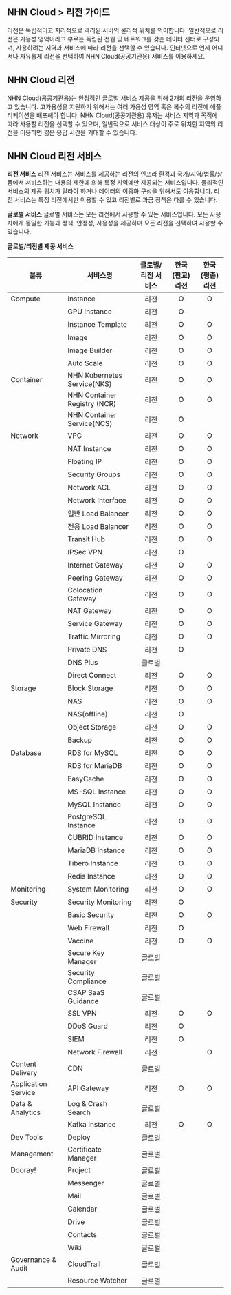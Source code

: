 ## NHN Cloud > 리전 가이드
리전은 독립적이고 지리적으로 격리된 서버의 물리적 위치를 의미합니다.
일반적으로 리전은 가용성 영역이라고 부르는 독립된 전원 및 네트워크를 갖춘 데이터 센터로 구성되며, 사용하려는 지역과 서비스에 따라 리전을 선택할 수 있습니다.
인터넷으로 언제 어디서나 자유롭게 리전을 선택하여 NHN Cloud(공공기관용) 서비스를 이용하세요.

## NHN Cloud 리전
NHN Cloud(공공기관용)는 안정적인 글로벌 서비스 제공을 위해 2개의 리전을 운영하고 있습니다.
고가용성을 지원하기 위해서는 여러 가용성 영역 혹은 복수의 리전에 애플리케이션을 배포해야 합니다.
NHN Cloud(공공기관용) 유저는 서비스 지역과 목적에 따라 사용할 리전을 선택할 수 있으며, 일반적으로 서비스 대상이 주로 위치한 지역의 리전을 이용하면 짧은 응답 시간을 기대할 수 있습니다.

## NHN Cloud 리전 서비스
**리전 서비스**
리전 서비스는 서비스를 제공하는 리전의 인프라 환경과 국가/지역/법률/상품에서 서비스하는 내용의 제한에 의해 특정 지역에만 제공되는 서비스입니다.
물리적인 서비스의 제공 위치가 달라야 하거나 데이터의 이중화 구성을 위해서도 이용합니다.
리전 서비스는 특정 리전에서만 이용할 수 있고 리전별로 과금 정책은 다를 수 있습니다.

**글로벌 서비스**
글로벌 서비스는 모든 리전에서 사용할 수 있는 서비스입니다.
모든 사용자에게 동일한 기능과 정책, 안정성, 사용성을 제공하며 모든 리전을 선택하여 사용할 수 있습니다.

**글로벌/리전별 제공 서비스**

| 분류 | 서비스명 | 글로벌/리전 서비스 | 한국(판교) 리전 | 한국(평촌) 리전 | 
| --- | ---- | :--------: | :-------: | :-------: | 
| Compute | Instance | 리전 | O | O | 
|  | GPU Instance | 리전 | O |  |
|  | Instance Template | 리전 | O | O | 
|  | Image | 리전 | O | O | 
|  | Image Builder  | 리전 | O | O |
|  | Auto Scale | 리전 | O | O | 
| Container | NHN Kubernetes Service(NKS) | 리전 | O | O |
|  | NHN Container Registry (NCR) | 리전 | O | O |
|  | NHN Container Service(NCS)  | 리전 | O |  |
| Network | VPC | 리전 | O | O |
|  | NAT Instance | 리전 | O | O |
|  | Floating IP | 리전 | O | O | 
|  | Security Groups | 리전 | O | O | 
|  | Network ACL | 리전 | O | O |
|  | Network Interface | 리전 | O | O | 
|  | 일반 Load Balancer | 리전 | O | O | 
|  | 전용 Load Balancer | 리전 | O | O |
|  | Transit Hub  | 리전 | O | O |
|  | IPSec VPN | 리전 | O |  |
|  | Internet Gateway | 리전 | O | O | 
|  | Peering Gateway | 리전 | O | O | 
|  | Colocation Gateway | 리전 | O | O |
|  | NAT Gateway | 리전 | O | O |
|  | Service Gateway | 리전 | O | O |
|  | Traffic Mirroring | 리전 | O | O |
|  | Private DNS | 리전 | O |  |
|  | DNS Plus | 글로벌 |  |  |
|  | Direct Connect | 리전 | O | O | 
| Storage | Block Storage | 리전 | O | O | 
|  | NAS | 리전 | O | O | 
|  | NAS(offline) | 리전 | O |  | 
|  | Object Storage | 리전 | O | O |
|  | Backup | 리전 | O | O | 
| Database | RDS for MySQL | 리전 | O | O |
|  | RDS for MariaDB | 리전 | O | O | 
|  | EasyCache | 리전 | O | O |
|  | MS-SQL Instance | 리전 | O | O | 
|  | MySQL Instance | 리전 | O | O | 
|  | PostgreSQL Instance | 리전 | O | O | 
|  | CUBRID Instance  | 리전 | O | O | 
|  | MariaDB Instance  | 리전 | O | O | 
|  | Tibero Instance   | 리전 | O | O | 
|  | Redis Instance | 리전 | O | O | 
| Monitoring | System Monitoring | 리전 | O | O |
| Security | Security Monitoring | 리전 | O |  |
|  | Basic Security | 리전 | O | O | 
|  | Web Firewall | 리전 | O |  |
|  | Vaccine | 리전 | O | O |
|  | Secure Key Manager | 글로벌 |  |  | 
|  | Security Compliance | 글로벌 |  |  | 
|  | CSAP SaaS Guidance | 글로벌 |  |  |
|  | SSL VPN | 리전 | O | O |
|  | DDoS Guard | 리전 | O |  |
|  | SIEM | 리전 | O |  | 
|  | Network Firewall | 리전 |  | O |
| Content Delivery | CDN | 글로벌 |  |  |
| Application Service | API Gateway | 리전 | O | O | 
| Data & Analytics | Log & Crash Search | 글로벌 |  |  |
|  | Kafka Instance | 리전 | O | O | 
| Dev Tools | Deploy | 글로벌 |  |  | 
| Management | Certificate Manager | 글로벌 |  |  |
| Dooray! | Project | 글로벌 |  |  |
|  | Messenger | 글로벌 |  |  | 
|  | Mail | 글로벌 |  |  | 
|  | Calendar | 글로벌 |  |  |
|  | Drive | 글로벌 |  |  |
|  | Contacts | 글로벌 |  |  |
|  | Wiki | 글로벌 |  |  |
| Governance & Audit | CloudTrail | 글로벌 |  |  | 
|  | Resource Watcher | 글로벌 |  |  |